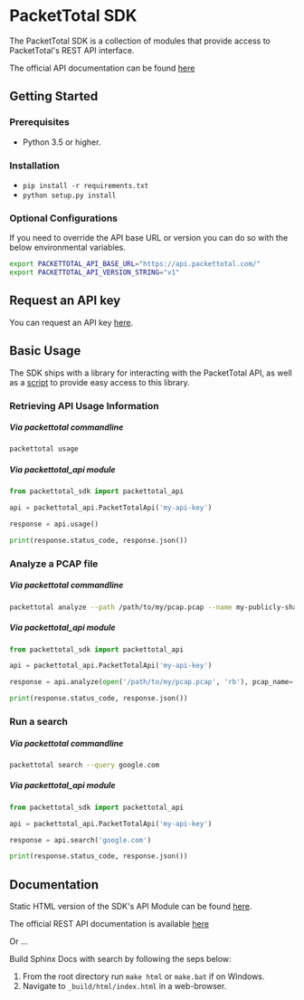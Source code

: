 # PacketTotal SDK

The PacketTotal SDK is a collection of modules that provide access to PacketTotal's REST API interface.

The official API documentation can be found [here](https://www.packettotal.com/api-docs/)

## Getting Started

### Prerequisites

- Python 3.5 or higher.

### Installation

- `pip install -r requirements.txt`
- `python setup.py install`

### Optional Configurations

If you need to override the API base URL or version you can do so with the below environmental variables.

```bash
export PACKETTOTAL_API_BASE_URL="https://api.packettotal.com/"
export PACKETTOTAL_API_VERSION_STRING="v1"
```

## Request an API key

You can request an API key [here](https://packettotal.com/api.html).

## Basic Usage

The SDK ships with a library for interacting with the PacketTotal API, as well as a [script](/scripts) to provide easy access to this library.


### Retrieving API Usage Information

##### Via packettotal commandline

```bash
packettotal usage
```


##### Via packettotal_api module
```python
from packettotal_sdk import packettotal_api

api = packettotal_api.PacketTotalApi('my-api-key')

response = api.usage()

print(response.status_code, response.json())

```

### Analyze a PCAP file

##### Via packettotal commandline

```bash
packettotal analyze --path /path/to/my/pcap.pcap --name my-publicly-shared-pcap-name
```


##### Via packettotal_api module
```python
from packettotal_sdk import packettotal_api

api = packettotal_api.PacketTotalApi('my-api-key')

response = api.analyze(open('/path/to/my/pcap.pcap', 'rb'), pcap_name='my-publicly-shared-pcap-name')

print(response.status_code, response.json())

```

### Run a search

##### Via packettotal commandline

```bash
packettotal search --query google.com
```


##### Via packettotal_api module
```python
from packettotal_sdk import packettotal_api

api = packettotal_api.PacketTotalApi('my-api-key')

response = api.search('google.com')

print(response.status_code, response.json())

```

## Documentation

Static HTML version of the SDK's API Module can be found [here](https://packettotal.github.io/PacketTotal-SDK/packettotal_sdk/packettotal_sdk.html#module-packettotal_sdk.packettotal_api).

The official REST API documentation is available [here](https://www.packettotal.com/api-docs/)

Or ...

Build Sphinx Docs with search by following the seps below:

1. From the root directory run `make html` or `make.bat` if on Windows.
2. Navigate to `_build/html/index.html` in a web-browser.
